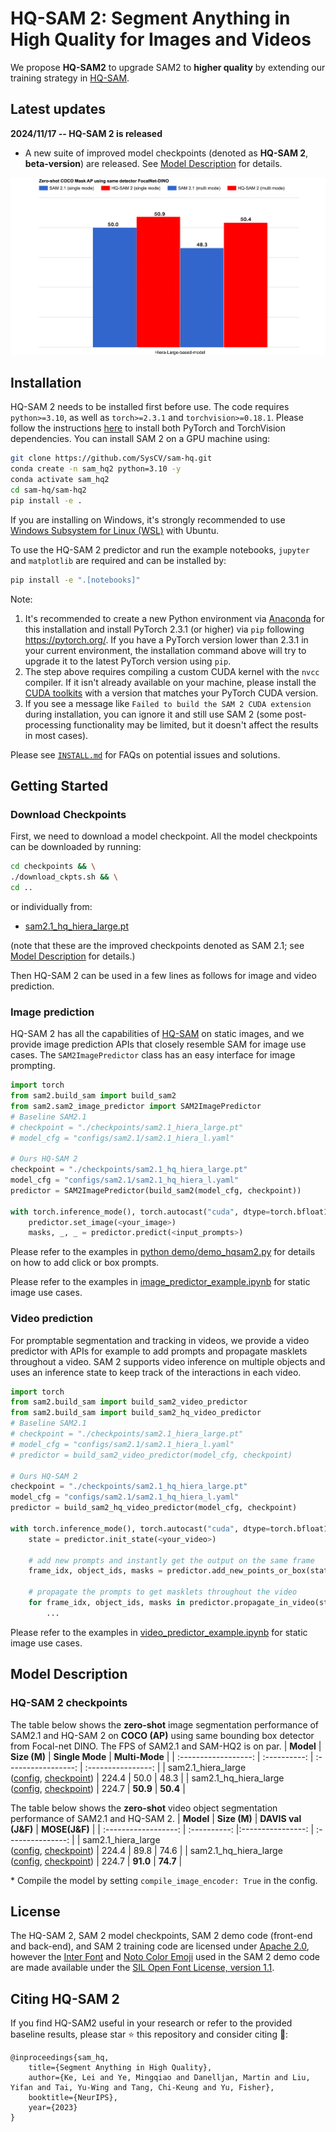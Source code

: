 # HQ-SAM 2: Segment Anything in High Quality for Images and Videos    


We propose **HQ-SAM2** to upgrade SAM2 to **higher quality** by extending our training strategy in [HQ-SAM](https://arxiv.org/abs/2306.01567). 

## Latest updates

**2024/11/17 -- HQ-SAM 2 is released**

- A new suite of improved model checkpoints (denoted as **HQ-SAM 2**, **beta-version**) are released. See [Model Description](#model-description) for details.

![HQ-SAM2 results comparison](assets/hq-sam2-results.png?raw=true)

## Installation

HQ-SAM 2 needs to be installed first before use. The code requires `python>=3.10`, as well as `torch>=2.3.1` and `torchvision>=0.18.1`. Please follow the instructions [here](https://pytorch.org/get-started/locally/) to install both PyTorch and TorchVision dependencies. You can install SAM 2 on a GPU machine using:

```bash
git clone https://github.com/SysCV/sam-hq.git
conda create -n sam_hq2 python=3.10 -y
conda activate sam_hq2
cd sam-hq/sam-hq2
pip install -e .
```
If you are installing on Windows, it's strongly recommended to use [Windows Subsystem for Linux (WSL)](https://learn.microsoft.com/en-us/windows/wsl/install) with Ubuntu.

To use the HQ-SAM 2 predictor and run the example notebooks, `jupyter` and `matplotlib` are required and can be installed by:

```bash
pip install -e ".[notebooks]"
```

Note:
1. It's recommended to create a new Python environment via [Anaconda](https://www.anaconda.com/) for this installation and install PyTorch 2.3.1 (or higher) via `pip` following https://pytorch.org/. If you have a PyTorch version lower than 2.3.1 in your current environment, the installation command above will try to upgrade it to the latest PyTorch version using `pip`.
2. The step above requires compiling a custom CUDA kernel with the `nvcc` compiler. If it isn't already available on your machine, please install the [CUDA toolkits](https://developer.nvidia.com/cuda-toolkit-archive) with a version that matches your PyTorch CUDA version.
3. If you see a message like `Failed to build the SAM 2 CUDA extension` during installation, you can ignore it and still use SAM 2 (some post-processing functionality may be limited, but it doesn't affect the results in most cases).

Please see [`INSTALL.md`](./INSTALL.md) for FAQs on potential issues and solutions.

## Getting Started

### Download Checkpoints

First, we need to download a model checkpoint. All the model checkpoints can be downloaded by running:

```bash
cd checkpoints && \
./download_ckpts.sh && \
cd ..
```

or individually from:

<!-- - [sam2.1_hiera_large.pt](https://dl.fbaipublicfiles.com/segment_anything_2/092824/sam2.1_hiera_large.pt) -->
- [sam2.1_hq_hiera_large.pt](https://huggingface.co/lkeab/hq-sam/resolve/main/sam2.1_hq_hiera_large.pt?download=true)

(note that these are the improved checkpoints denoted as SAM 2.1; see [Model Description](#model-description) for details.)

Then HQ-SAM 2 can be used in a few lines as follows for image and video prediction.

### Image prediction

HQ-SAM 2 has all the capabilities of [HQ-SAM](https://github.com/SysCV/sam-hq) on static images, and we provide image prediction APIs that closely resemble SAM for image use cases. The `SAM2ImagePredictor` class has an easy interface for image prompting.

```python
import torch
from sam2.build_sam import build_sam2
from sam2.sam2_image_predictor import SAM2ImagePredictor
# Baseline SAM2.1
# checkpoint = "./checkpoints/sam2.1_hiera_large.pt"
# model_cfg = "configs/sam2.1/sam2.1_hiera_l.yaml"

# Ours HQ-SAM 2
checkpoint = "./checkpoints/sam2.1_hq_hiera_large.pt"
model_cfg = "configs/sam2.1/sam2.1_hq_hiera_l.yaml"
predictor = SAM2ImagePredictor(build_sam2(model_cfg, checkpoint))

with torch.inference_mode(), torch.autocast("cuda", dtype=torch.bfloat16):
    predictor.set_image(<your_image>)
    masks, _, _ = predictor.predict(<input_prompts>)
```

Please refer to the examples in [python demo/demo_hqsam2.py](./demo/demo_hqsam2.py) for details on how to add click or box prompts.

Please refer to the examples in [image_predictor_example.ipynb](./notebooks/image_predictor_example.ipynb) for static image use cases.

### Video prediction

For promptable segmentation and tracking in videos, we provide a video predictor with APIs for example to add prompts and propagate masklets throughout a video. SAM 2 supports video inference on multiple objects and uses an inference state to keep track of the interactions in each video.

```python
import torch
from sam2.build_sam import build_sam2_video_predictor
from sam2.build_sam import build_sam2_hq_video_predictor
# Baseline SAM2.1
# checkpoint = "./checkpoints/sam2.1_hiera_large.pt"
# model_cfg = "configs/sam2.1/sam2.1_hiera_l.yaml"
# predictor = build_sam2_video_predictor(model_cfg, checkpoint)

# Ours HQ-SAM 2
checkpoint = "./checkpoints/sam2.1_hq_hiera_large.pt"
model_cfg = "configs/sam2.1/sam2.1_hq_hiera_l.yaml"
predictor = build_sam2_hq_video_predictor(model_cfg, checkpoint)

with torch.inference_mode(), torch.autocast("cuda", dtype=torch.bfloat16):
    state = predictor.init_state(<your_video>)

    # add new prompts and instantly get the output on the same frame
    frame_idx, object_ids, masks = predictor.add_new_points_or_box(state, <your_prompts>):

    # propagate the prompts to get masklets throughout the video
    for frame_idx, object_ids, masks in predictor.propagate_in_video(state):
        ...
```


Please refer to the examples in [video_predictor_example.ipynb](./notebooks/video_predictor_example.ipynb) for static image use cases.


## Model Description

### HQ-SAM 2 checkpoints

The table below shows the **zero-shot** image segmentation performance of SAM2.1 and HQ-SAM 2 on **COCO (AP)** using same bounding box detector from Focal-net DINO. The FPS of SAM2.1 and SAM-HQ2 is on par.
|      **Model**       | **Size (M)** | **Single Mode** | **Multi-Mode** |
| :------------------: | :----------: | :-----------------: | :----------------: |
|   sam2.1_hiera_large <br /> ([config](sam2/configs/sam2.1/sam2.1_hiera_l.yaml), [checkpoint](https://dl.fbaipublicfiles.com/segment_anything_2/092824/sam2.1_hiera_large.pt))   |    224.4     |        50.0         |        48.3       |
|   sam2.1_hq_hiera_large <br /> ([config](sam2/configs/sam2.1/sam2.1_hq_hiera_l.yaml), [checkpoint](https://huggingface.co/lkeab/hq-sam/resolve/main/sam2.1_hq_hiera_large.pt?download=true))   |    224.7     |        **50.9**         |        **50.4**       |


The table below shows the **zero-shot** video object segmentation performance of SAM2.1 and HQ-SAM 2.
|      **Model**       | **Size (M)** | **DAVIS val (J&F)** | **MOSE(J&F)** |
| :------------------: | :----------: |:----------------: | :---------------: |
|   sam2.1_hiera_large <br /> ([config](sam2/configs/sam2.1/sam2.1_hiera_l.yaml), [checkpoint](https://dl.fbaipublicfiles.com/segment_anything_2/092824/sam2.1_hiera_large.pt))   |    224.4     |        89.8        |       74.6        |
|   sam2.1_hq_hiera_large <br /> ([config](sam2/configs/sam2.1/sam2.1_hq_hiera_l.yaml), [checkpoint](https://huggingface.co/lkeab/hq-sam/resolve/main/sam2.1_hq_hiera_large.pt?download=true))   |    224.7     |        **91.0**        |       **74.7**        |

\* Compile the model by setting `compile_image_encoder: True` in the config.


## License

The HQ-SAM 2, SAM 2 model checkpoints, SAM 2 demo code (front-end and back-end), and SAM 2 training code are licensed under [Apache 2.0](./LICENSE), however the [Inter Font](https://github.com/rsms/inter?tab=OFL-1.1-1-ov-file) and [Noto Color Emoji](https://github.com/googlefonts/noto-emoji) used in the SAM 2 demo code are made available under the [SIL Open Font License, version 1.1](https://openfontlicense.org/open-font-license-official-text/).

## Citing HQ-SAM 2
If you find HQ-SAM2 useful in your research or refer to the provided baseline results, please star :star: this repository and consider citing :pencil::
```
@inproceedings{sam_hq,
    title={Segment Anything in High Quality},
    author={Ke, Lei and Ye, Mingqiao and Danelljan, Martin and Liu, Yifan and Tai, Yu-Wing and Tang, Chi-Keung and Yu, Fisher},
    booktitle={NeurIPS},
    year={2023}
}  
```
